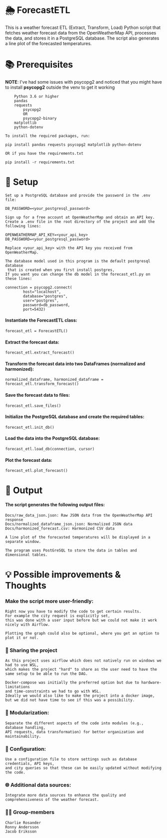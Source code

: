 # 🌦️ ForecastETL

This is a weather forecast ETL (Extract, Transform, Load) Python script that fetches weather forecast data from the OpenWeatherMap API, processes the data, and stores it in a PostgreSQL database. The script also generates a line plot of the forecasted temperatures.

# 📚 Prerequisites

**NOTE**: I've had some issues with psycopg2 and noticed that you might have to install **psycopg2** outside the venv to get it working

        Python 3.6 or higher
        pandas
        requests
            psycopg2
            OR
            psycopg2-binary
        matplotlib
        python-dotenv

    To install the required packages, run:

    pip install pandas requests psycopg2 matplotlib python-dotenv

    OR if you have the requirements.txt

    pip install -r requirements.txt

# 🔧 Setup

    Set up a PostgreSQL database and provide the password in the .env file:

    DB_PASSWORD=<your_postgresql_password>

    Sign up for a free account at OpenWeatherMap and obtain an API key.
    Create a .env file in the root directory of the project and add the following lines:

    OPENWEATHERMAP_API_KEY=<your_api_key>
    DB_PASSWORD=<your_postgresql_password>

    Replace <your_api_key> with the API key you received from OpenWeatherMap.

    The database model used in this program is the default postgresql database
     that is created when you first install postgres,
    If you want you can change the db model in the forecast_etl.py on these lines:

    connection = psycopg2.connect(
            host="localhost",
            database="postgres",
            user="postgres",
            password=db_password,
            port=5432)

#### Instantiate the ForecastETL class:
    forecast_etl = ForecastETL()
#### Extract the forecast data:
    forecast_etl.extract_forecast()
#### Transform the forecast data into two DataFrames (normalized and harmonized):
    normalized_dataframe, harmonized_dataframe = forecast_etl.transform_forecast()
#### Save the forecast data to files:
    forecast_etl.save_files()
#### Initialize the PostgreSQL database and create the required tables:
    forecast_etl.init_db()
#### Load the data into the PostgreSQL database:
    forecast_etl.load_db(connection, cursor)
#### Plot the forecast data:
    forecast_etl.plot_forecast()
# 📁 Output

#### The script generates the following output files:

    Docs/raw_data_json.json: Raw JSON data from the OpenWeatherMap API response
    Docs/normalized_dataframe_json.json: Normalized JSON data
    Docs/harmonized_forecast.csv: Harmonized CSV data

    A line plot of the forecasted temperatures will be displayed in a separate window.

    The program uses PostGreSQL to store the data in tables and dimensional tables.
# 💡 Possible improvements & Thoughts
### Make the script more user-friendly:

    Right now you have to modify the code to get certain results. 
    For example the city request is explicitly set,
    this was done with a user input before but we could not make it work nicely with Airflow.

    Plotting the graph could also be optional, where you get an option to plot it or not.
### 🔄 Sharing the project

    As this project uses airflow which does not natively run on windows we had to use WSL,
    which makes the project "hard" to share as the user need to have the same setup to be able to run the DAG.

    Docker-compose was initially the preferred option but due to hardware-limitations 
    and time-constraints we had to go with WSL.
    Ideally we would also like to make the project into a docker image, 
    but we did not have time to see if this was a possibility.
### 🧩 Modularization:
    Separate the different aspects of the code into modules (e.g., database handling, 
    API requests, data transformation) for better organization and maintainability.
### 🔧 Configuration:
    Use a configuration file to store settings such as database credentials, API keys, 
    and city queries so that these can be easily updated without modifying the code.
### 🌐 Additional data sources:
    Integrate more data sources to enhance the quality and comprehensiveness of the weather forecast.
### 🧑‍💻 Group-members

    Charlie Rosander
    Ronny Andersson
    Jacob Eriksson